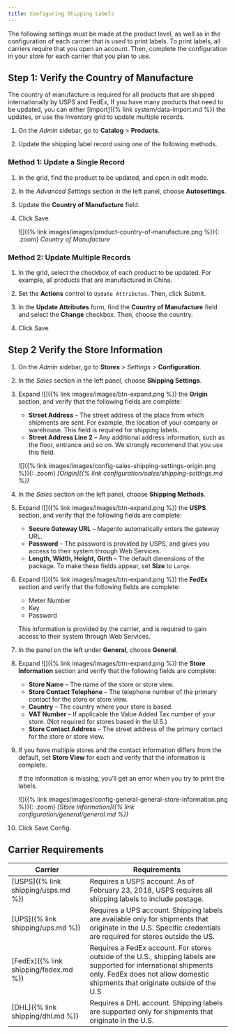 ```yaml
---
title: Configuring Shipping Labels
---
```


The following settings must be made at the product level, as well as in the configuration of each carrier that is used to print labels. To print labels, all carriers require that you open an account. Then, complete the configuration in your store for each carrier that you plan to use.

## Step 1: Verify the Country of Manufacture

The country of manufacture is required for all products that are shipped internationally by USPS and FedEx, If you have many products that need to be updated, you can either [import]({% link system/data-import.md %}) the updates, or use the Inventory grid to update multiple records.

1. On the _Admin_ sidebar, go to **Catalog** > **Products**.

1. Update the shipping label record using one of the following methods.

### Method 1: Update a Single Record

1. In the grid, find the product to be updated, and open in edit mode.

1. In the _Advanced Settings_ section in the left panel, choose **Autosettings**.

1. Update the **Country of Manufacture** field.

1. Click <span class="btn">Save</span>.

    ![]({% link images/images/product-country-of-manufacture.png %}){: .zoom}
    _Country of Manufacture_

### Method 2: Update Multiple Records

1. In the grid, select the checkbox of each product to be updated. For example, all products that are manufactured in China.

1. Set the **Actions** control to `Update Attributes`. Then, click <span class="btn">Submit</span>.

1. In the **Update Attributes** form, find the **Country of Manufacture** field and select the **Change** checkbox. Then, choose the country.

1. Click <span class="btn">Save</span>.

## Step 2 Verify the Store Information

1. On the _Admin_ sidebar, go to **Stores** > _Settings_ > **Configuration**.

1. In the _Sales_ section in the left panel, choose **Shipping Settings**.

1. Expand ![]({% link images/images/btn-expand.png %}) the **Origin** section, and verify that the following fields are complete:

    - **Street Address** – The street address of the place from which shipments are sent. For example, the location of your company or warehouse. This field is required for shipping labels.
    - **Street Address Line 2** – Any additional address information, such as the floor, entrance and so on. We strongly recommend that you use this field.

    ![]({% link images/images/config-sales-shipping-settings-origin.png %}){: .zoom}
    _[Origin]({% link configuration/sales/shipping-settings.md %})_

1. In the _Sales_ section on the left panel, choose **Shipping Methods**.

1. Expand ![]({% link images/images/btn-expand.png %}) the **USPS** section, and verify that the following fields are complete:

    - **Secure Gateway URL** – Magento automatically enters the gateway URL.
    - **Password** – The password is provided by USPS, and gives you access to their system through Web Services.
    - **Length, Width, Height, Girth** – The default dimensions of the package. To make these fields appear, set **Size** to `Large`.

1. Expand ![]({% link images/images/btn-expand.png %}) the **FedEx** section and verify that the following fields are complete:

    - Meter Number
    - Key
    - Password

    This information is provided by the carrier, and is required to gain access to their system through Web Services.

1. In the panel on the left under **General**, choose **General**.

1. Expand ![]({% link images/images/btn-expand.png %}) the **Store Information** section and verify that the following fields are complete:

    - **Store Name** – The name of the store or store view.
    - **Store Contact Telephone** – The telephone number of the primary contact for the store or store view.
    - **Country** – The country where your store is based.
    - **VAT Number** – If applicable the Value Added Tax number of your store. (Not required for stores based in the U.S.)
    - **Store Contact Address** – The street address of the primary contact for the store or store view.

1. If you have multiple stores and the contact information differs from the default, set **Store View** for each and verify that the information is complete.

    If the information is missing, you’ll get an error when you try to print the labels.

    ![]({% link images/images/config-general-general-store-information.png %}){: .zoom}
    _[Store Information]({% link configuration/general/general.md %})_

1. Click <span class="btn">Save Config</span>.

## Carrier Requirements

|Carrier|Requirements|
|-------|--------|
|[USPS]({% link shipping/usps.md %})|Requires a USPS account. As of February 23, 2018, USPS requires all shipping labels to include postage.|
[UPS]({% link shipping/ups.md %})|Requires a UPS account. Shipping labels are available only for shipments that originate in the U.S. Specific credentials are required for stores outside the US.|
|[FedEx]({% link shipping/fedex.md %})|Requires a FedEx account. For stores outside of the U.S., shipping labels are supported for international shipments only. FedEx does not allow domestic shipments that originate outside of the U.S|
[DHL]({% link shipping/dhl.md %})|Requires a DHL account. Shipping labels are supported only for shipments that originate in the U.S.|
